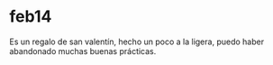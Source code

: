 # feb14
Es un regalo de san valentín, hecho un poco a la ligera, puedo haber abandonado muchas buenas prácticas.
